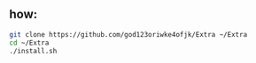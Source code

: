 
## how:

```bash
git clone https://github.com/god123oriwke4ofjk/Extra ~/Extra
cd ~/Extra
./install.sh
```
